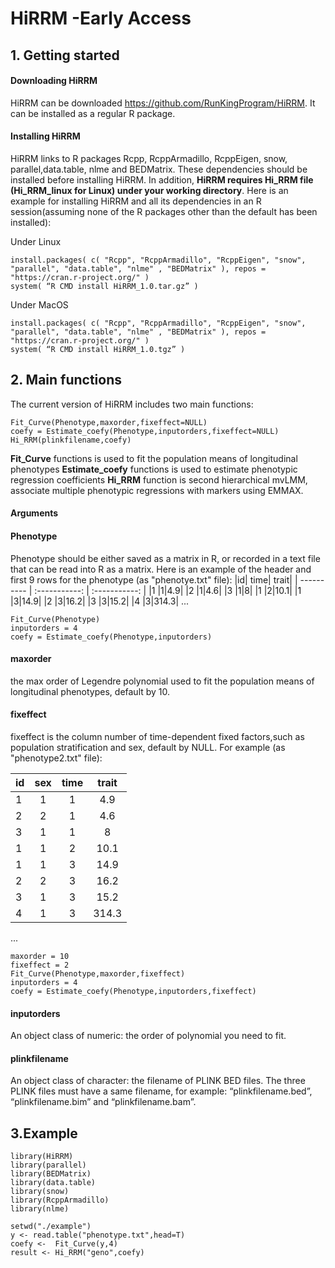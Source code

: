 # HiRRM -Early Access

## 1. Getting started
####	Downloading HiRRM
HiRRM can be downloaded https://github.com/RunKingProgram/HiRRM. It can be installed as a regular R package.
####	Installing HiRRM
HiRRM links to R packages Rcpp, RcppArmadillo, RcppEigen, snow, parallel,data.table, nlme and BEDMatrix. These dependencies should be installed before installing HiRRM. In addition, **HiRRM requires Hi_RRM file (Hi_RRM_linux for Linux) under your working directory**. Here is an example for installing HiRRM and all its dependencies in an R session(assuming none of the R packages other than the default has been installed):

Under Linux 
```
install.packages( c( "Rcpp", "RcppArmadillo", "RcppEigen", "snow", "parallel", "data.table", "nlme" , "BEDMatrix" ), repos = "https://cran.r-project.org/" )
system( “R CMD install HiRRM_1.0.tar.gz” )
```
Under MacOS
```
install.packages( c( "Rcpp", "RcppArmadillo", "RcppEigen", "snow", "parallel", "data.table", "nlme" , "BEDMatrix" ), repos = "https://cran.r-project.org/" )
system( “R CMD install HiRRM_1.0.tgz” )
```

## 2. Main functions
The current version of HiRRM includes two main functions:
```
Fit_Curve(Phenotype,maxorder,fixeffect=NULL)
coefy = Estimate_coefy(Phenotype,inputorders,fixeffect=NULL) 
Hi_RRM(plinkfilename,coefy)
```
**Fit_Curve** functions is used to fit the population means of longitudinal phenotypes
**Estimate_coefy** functions is used to estimate phenotypic regression coefficients
**Hi_RRM** function is second hierarchical mvLMM, associate multiple phenotypic regressions with markers using EMMAX. 

#### Arguments
#### Phenotype
Phenotype should be either saved as a matrix in R, or recorded in a text file that can be read into R as a matrix. Here is an example of the header and first 9 rows for the phenotype (as "phenotye.txt" file): 
|id| time| trait|
| ---------- | :-----------:  | :-----------: |
|1 |1|4.9|
|2 |1|4.6|
|3 |1|8|
|1 |2|10.1|
|1 |3|14.9|
|2 |3|16.2|
|3 |3|15.2|
|4 |3|314.3|
...
```
Fit_Curve(Phenotype)
inputorders = 4
coefy = Estimate_coefy(Phenotype,inputorders) 
```

#### maxorder
the max order of Legendre polynomial used to fit the population means of longitudinal phenotypes, default by 10.
#### fixeffect
fixeffect is the column number of time-dependent fixed factors,such as population stratification and sex, default by NULL.
For example (as "phenotype2.txt" file):

|id|sex| time| trait|
| ---------- | :-----------:  | :-----------: | :-----------: |
|1 |1|1|4.9|
|2 |2|1|4.6|
|3 |1|1|8|
|1 |1|2|10.1|
|1 |1|3|14.9|
|2 |2|3|16.2|
|3 |1|3|15.2|
|4 |1|3|314.3|
...

```
maxorder = 10
fixeffect = 2
Fit_Curve(Phenotype,maxorder,fixeffect)
inputorders = 4
coefy = Estimate_coefy(Phenotype,inputorders,fixeffect) 
```

#### inputorders
An object class of numeric: the order of polynomial you need to fit.
#### plinkfilename
An object class of character: the filename of PLINK BED files. The three PLINK files must have a same filename, for example: “plinkfilename.bed”, “plinkfilename.bim” and “plinkfilename.bam”.

## 3.Example
```
library(HiRRM)
library(parallel)
library(BEDMatrix)
library(data.table)
library(snow)
library(RcppArmadillo)
library(nlme)

setwd("./example")
y <- read.table("phenotype.txt",head=T)
coefy <-  Fit_Curve(y,4) 
result <- Hi_RRM("geno",coefy)


```
